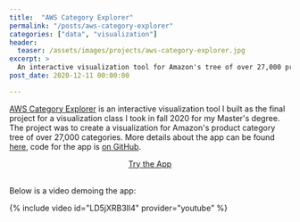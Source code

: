 ```yaml
---
title:  "AWS Category Explorer"
permalink: "/posts/aws-category-explorer"
categories: ["data", "visualization"]
header:
  teaser: /assets/images/projects/aws-category-explorer.jpg
excerpt: >
  An interactive visualization tool for Amazon's tree of over 27,000 product categories.
post_date: 2020-12-11 00:00:00

---
```


[AWS Category Explorer](https://tomreitz.github.io/amazon-category-explorer/) is an interactive visualization tool I built as the final project for a visualization class I took in fall 2020 for my Master's degree. The project was to create a visualization for Amazon's product category tree of over 27,000 categories. More details about the app can be found [here](https://tomreitz.github.io/amazon-category-explorer/about.html), code for the app is [on GitHub](https://github.com/tomreitz/amazon-category-explorer).

<center>
<a class="btn btn--info btn--primary" href="https://tomreitz.github.io/amazon-category-explorer/" target="_blank">Try the App</a>
<br /><br />
</center>


Below is a video demoing the app:

{% include video id="LD5jXRB3Il4" provider="youtube" %}
